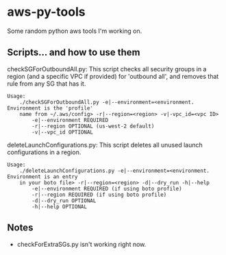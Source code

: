 aws-py-tools
============

Some random python aws tools I'm working on.

Scripts... and how to use them
------------------------------
checkSGForOutboundAll.py: This script checks all security groups in a region (and a specific VPC if provided) for 'outbound all', and removes that rule from any SG that has it.

    Usage:
        ./checkSGForOutboundAll.py -e|--environment=<environment.  Environment is the 'profile' 
        name from ~/.aws/config> -r|--region=<region> -v|-vpc_id=<vpc ID>
            -e|--environment REQUIRED
            -r|--region OPTIONAL (us-west-2 default)
            -v|--vpc_id OPTIONAL

deleteLaunchConfigurations.py: This script deletes all unused launch configurations in a region.

    Usage:
        ./deleteLaunchConfigurations.py -e|--environment=<environment. Environment is an entry 
        in your boto file> -r|--region=<region> -d|--dry_run -h|--help
            -e|--environment REQUIRED (if using boto profile)
            -r|--region REQUIRED (if using boto profile)
            -d|--dry_run OPTIONAL
            -h|--help OPTIONAL

Notes
-----
- checkForExtraSGs.py isn't working right now.
